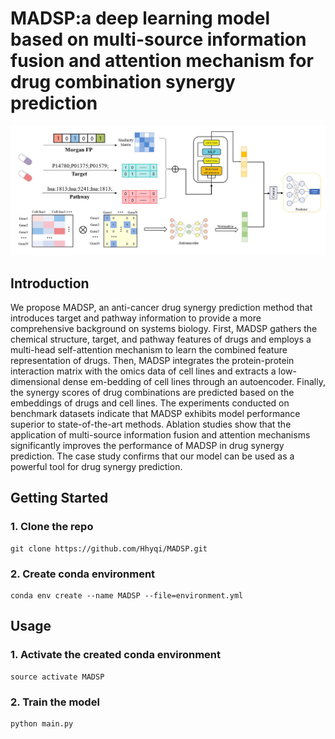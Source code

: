 # MADSP:a deep learning model based on multi-source information fusion and attention mechanism for drug combination synergy prediction

![GraphPath](https://github.com/Hhyqi/MADSP/blob/master/Figures/MADSP.png)

## Introduction

We propose MADSP, an anti-cancer drug synergy prediction method that introduces target and pathway information to provide a more comprehensive background on systems biology. First, MADSP gathers the chemical structure, target, and pathway features of drugs and employs a multi-head self-attention mechanism to learn the combined feature representation of drugs. Then, MADSP integrates the protein-protein interaction matrix with the omics data of cell lines and extracts a low-dimensional dense em-bedding of cell lines through an autoencoder. Finally, the synergy scores of drug combinations are predicted based on the embeddings of drugs and cell lines. The experiments conducted on benchmark datasets indicate that MADSP exhibits model performance superior to state-of-the-art methods. Ablation studies show that the application of multi-source information fusion and attention mechanisms significantly improves the performance of MADSP in drug synergy prediction. The case study confirms that our model can be used as a powerful tool for drug synergy prediction.

## Getting Started

### 1. Clone the repo

```
git clone https://github.com/Hhyqi/MADSP.git
```

### 2. Create conda environment

```
conda env create --name MADSP --file=environment.yml
```

## Usage

### 1. Activate the created conda environment

```
source activate MADSP
```

### 2. Train the model

```
python main.py
```

